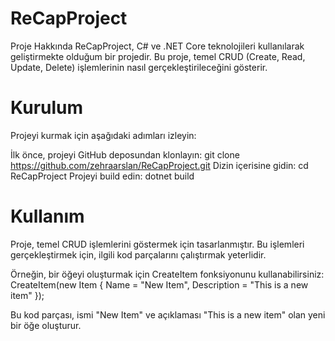 # ReCapProject

Proje Hakkında
ReCapProject, C# ve .NET Core teknolojileri kullanılarak geliştirmekte olduğum bir projedir. Bu proje, temel CRUD (Create, Read, Update, Delete) işlemlerinin nasıl gerçekleştirileceğini gösterir.

# Kurulum
Projeyi kurmak için aşağıdaki adımları izleyin:

İlk önce, projeyi GitHub deposundan klonlayın: git clone https://github.com/zehraarslan/ReCapProject.git
Dizin içerisine gidin: cd ReCapProject
Projeyi build edin: dotnet build

# Kullanım
Proje, temel CRUD işlemlerini göstermek için tasarlanmıştır. Bu işlemleri gerçekleştirmek için, ilgili kod parçalarını çalıştırmak yeterlidir.

Örneğin, bir öğeyi oluşturmak için CreateItem fonksiyonunu kullanabilirsiniz:
    CreateItem(new Item { Name = "New Item", Description = "This is a new item" });
  
Bu kod parçası, ismi "New Item" ve açıklaması "This is a new item" olan yeni bir öğe oluşturur.

